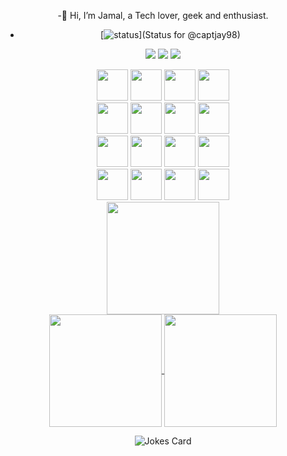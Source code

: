 
<div align="center">
  
  
-👋 Hi, I’m Jamal, a Tech lover, geek and enthusiast.
- [![status](https://badge.stateful.com/captjay98/status.svg)](Status for @captjay98)

[![](https://img.shields.io/badge/instagram-12100E?style=for-the-badge&logo=instagram)](https://www.instagram.com/capt_jay98/)
[![](https://img.shields.io/badge/twitter-%230077B5.svg?style=for-the-badge&logo=twitter)](https://mobile.twitter.com/capt_jay98)
[![](https://img.shields.io/badge/Spotify-1ED760?style=for-the-badge&logo=spotify&logoColor=white)](https://open.spotify.com/user/9fseiifs91xr5x6widc4by28o)




<img height=50 src="https://cdn.jsdelivr.net/gh/devicons/devicon/icons/c/c-original.svg"/>
<img height=50 src="https://cdn.jsdelivr.net/gh/devicons/devicon/icons/python/python-original.svg"/>
<img height=50 src="https://cdn.jsdelivr.net/gh/devicons/devicon/icons/django/django-plain.svg"/>
<img height=50 src="https://cdn.jsdelivr.net/gh/devicons/devicon/icons/mysql/mysql-original-wordmark.svg" />
  </br>
<img height=50 src="https://cdn.jsdelivr.net/gh/devicons/devicon/icons/javascript/javascript-original.svg"/>
<img height=50 src="https://cdn.jsdelivr.net/gh/devicons/devicon/icons/nodejs/nodejs-original.svg"/>
<img height=50 src="https://cdn.jsdelivr.net/gh/devicons/devicon/icons/express/express-original.svg"/>
<img height=50 src="https://cdn.jsdelivr.net/gh/devicons/devicon/icons/mongodb/mongodb-original.svg"/>
</br>
<img height=50 src="https://cdn.jsdelivr.net/gh/devicons/devicon/icons/html5/html5-original.svg"/>
<img height=50 src="https://cdn.jsdelivr.net/gh/devicons/devicon/icons/css3/css3-original.svg"/>
<img height=50 src="https://cdn.jsdelivr.net/gh/devicons/devicon/icons/git/git-plain.svg"/>
<img height=50 src="https://cdn.jsdelivr.net/gh/devicons/devicon/icons/bash/bash-original.svg"/>
</br>
<img height=50 src="https://cdn.jsdelivr.net/gh/devicons/devicon/icons/linux/linux-original.svg"/>
<img height=50 src="https://cdn.jsdelivr.net/gh/devicons/devicon/icons/vim/vim-original.svg"/>
<img height=50 src="https://cdn.jsdelivr.net/gh/devicons/devicon/icons/nginx/nginx-original.svg"/>
<img height=50 src="https://cdn.jsdelivr.net/gh/devicons/devicon/icons/docker/docker-original.svg"/>
</br>


<a href="https://github.com/anuraghazra/convoychat">
  <img height="180px" align="center" src="https://github-readme-stats.vercel.app/api/top-langs/?username=captjay98&theme=tokyonight_duo&layout=compact&hide=Assembly,Powershell&langs_count=8%exclude_repo=alx-higher_level_programming,AirBnB_clone_v3" />
</a>

<br>
  
<a href="https://github.com/anuraghazra/github-readme-stats">
  <img height="180px" align="center" src="https://github-readme-stats.vercel.app/api?username=captjay98&theme=tokyonight_duo&layout=compact" />
</a>



<a href="https://git.io/streak-stats">
  <img height="180px" align="center" src="https://github-readme-streak-stats.herokuapp.com/?user=captjay98&theme=ads-juicy-fresh&layout=compact" />
</a>


![Jokes Card](https://readme-jokes.vercel.app/api)


</div>




